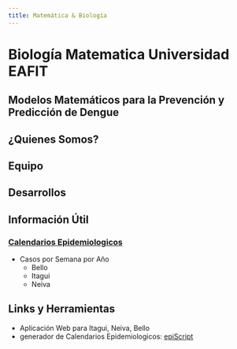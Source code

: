 ```yaml
---
title: Matemática & Biología 
---
```


# Biología Matematica Universidad EAFIT
## Modelos Matemáticos para la Prevención y Predicción de Dengue

## ¿Quienes Somos?

## Equipo

## Desarrollos

## Información Útil

### [Calendarios Epidemiologicos](EpiCals/epicals.md)

+ Casos por Semana por Año
  + Bello
  + Itagui
  + Neiva

## Links y Herramientas

+ Aplicación Web para Itagui, Neiva, Bello
+ generador de Calendarios Epidemiologicos: [epiScript](EpiCals/epiyear.py)
